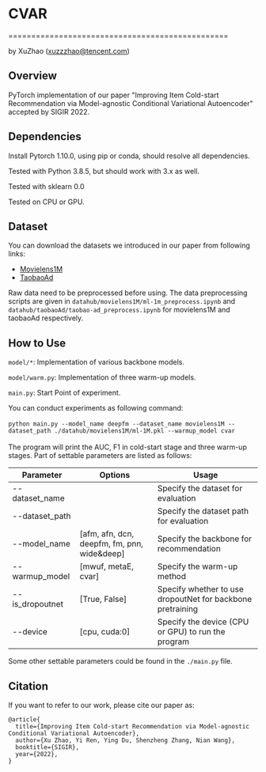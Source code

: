# CVAR

================================================

by XuZhao (<xuzzzhao@tencent.com>)

Overview
--------

PyTorch implementation of our paper "Improving Item Cold-start Recommendation via Model-agnostic Conditional Variational Autoencoder" accepted by SIGIR 2022.


Dependencies
------------

Install Pytorch 1.10.0, using pip or conda, should resolve all dependencies.

Tested with Python 3.8.5, but should work with 3.x as well.

Tested with sklearn 0.0

Tested on CPU or GPU.

Dataset
-------

You can download the datasets we introduced in our paper from following links:
* [Movielens1M](http://files.grouplens.org/datasets/movielens/)
* [TaobaoAd](https://tianchi.aliyun.com/dataset/dataDetail?dataId=56)

Raw data need to be preprocessed before using. The data preprocessing scripts are given in `datahub/movielens1M/ml-1m_preprocess.ipynb` and `datahub/taobaoAd/taobao-ad_preprocess.ipynb` for movielens1M and taobaoAd respectively.

How to Use
----------
`model/*`: Implementation of various backbone models.

`model/warm.py`: Implementation of three warm-up models. 

`main.py`: Start Point of experiment.

You can conduct experiments as following command:
<br>
<br>
`python main.py --model_name deepfm --dataset_name movielens1M --dataset_path ./datahub/movielens1M/ml-1M.pkl --warmup_model cvar`
<br>
<br>
The program will print the AUC, F1 in cold-start stage and three warm-up stages. Part of settable parameters are listed as follows:

Parameter | Options | Usage
--------- | ------- | -----
--dataset_name |  | Specify the dataset for evaluation
--dataset_path | | Specify the dataset path for evaluation
--model_name | [afm, afn, dcn, deepfm, fm, pnn, wide&deep] | Specify the backbone for recommendation 
--warmup_model |[mwuf, metaE, cvar] | Specify the warm-up method
--is_dropoutnet | [True, False] | Specify whether to use dropoutNet for backbone pretraining
--device | [cpu, cuda:0] | Specify the device (CPU or GPU) to run the program

Some other settable parameters could be found in the `./main.py` file.


Citation
--------


If you want to refer to our work, please cite our paper as:
```
@article{
  title={Improving Item Cold-start Recommendation via Model-agnostic Conditional Variational Autoencoder},
  author={Xu Zhao, Yi Ren, Ying Du, Shenzheng Zhang, Nian Wang},
  booktitle={SIGIR},
  year={2022},
}
```
